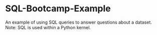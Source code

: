# SQL-Bootcamp-Example
An example of using SQL queries to answer questions about a dataset. Note: SQL is used within a Python kernel.
